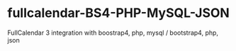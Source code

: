 # fullcalendar-BS4-PHP-MySQL-JSON
FullCalendar 3 integration with boostrap4, php, mysql / bootstrap4, php, json
